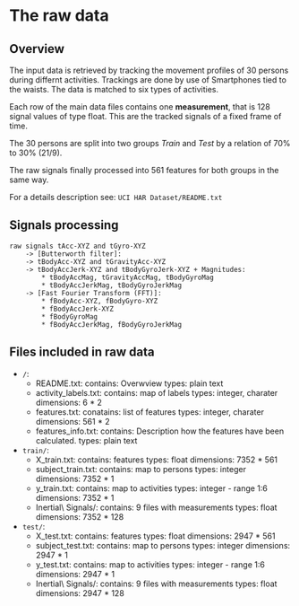 # The raw data

## Overview

The input data is retrieved by tracking the movement profiles of
30 persons during differnt activities. Trackings are done by
use of Smartphones tied to the waists. The data is matched to
six types of activities.

Each row of the main data files contains one **measurement**, that is 128
signal values of type float. This are the tracked signals of a fixed frame of
time.

The 30 persons are split into two groups *Train* and *Test*
by a relation of 70% to 30% (21/9).

The raw signals finally processed into 561 features for both
groups in the same way.

For a details description see: `UCI HAR Dataset/README.txt`

## Signals processing

```
raw signals tAcc-XYZ and tGyro-XYZ
    -> [Butterworth filter]:
    -> tBodyAcc-XYZ and tGravityAcc-XYZ
    -> tBodyAccJerk-XYZ and tBodyGyroJerk-XYZ + Magnitudes:
        * tBodyAccMag, tGravityAccMag, tBodyGyroMag
        * tBodyAccJerkMag, tBodyGyroJerkMag
    -> [Fast Fourier Transform (FFT)]:
        * fBodyAcc-XYZ, fBodyGyro-XYZ
        * fBodyAccJerk-XYZ
        * fBodyGyroMag
        * fBodyAccJerkMag, fBodyGyroJerkMag
```

## Files included in raw data

* `/`:
    * README.txt:
        contains: Overwview
        types: plain text
    * activity_labels.txt:
        contains: map of labels
        types: integer, charater
        dimensions: 6 * 2
    * features.txt:
        conatains: list of features
        types: integer, charater
        dimensions: 561 * 2
    * features_info.txt:
        contains: Description how the features have been calculated.
        types: plain text
* `train/`:
    * X_train.txt:
        contains: features
        types: float
        dimensions: 7352 * 561
    * subject_train.txt:
        contains: map to persons
        types: integer
        dimensions: 7352 * 1
    * y_train.txt:
        contains: map to activities
        types: integer - range 1:6
        dimensions: 7352 * 1
    * Inertial\ Signals/:
        contains: 9 files with measurements
        types: float
        dimensions: 7352 * 128
* `test/`:
    * X_test.txt:
        contains: features
        types: float
        dimensions: 2947 * 561
    * subject_test.txt:
        contains: map to persons
        types: integer
        dimensions: 2947 * 1
    * y_test.txt:
        contains: map to activities
        types: integer - range 1:6
        dimensions: 2947 * 1
    * Inertial\ Signals/:
        contains: 9 files with measurements
        types: float
        dimensions: 2947 * 128

